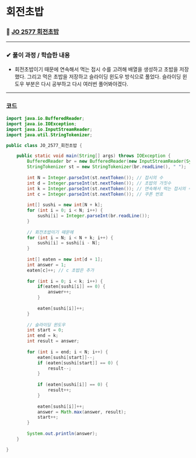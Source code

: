 # **회전초밥**
### 📌 [JO 2577 회전초밥](http://jungol.co.kr/)
-------------
### **✔ 풀이 과정 / 학습한 내용**
- 회전초밥이기 때문에 연속해서 먹는 접시 수를 고려해 배열을 생성하고 초밥을 저장했다. 
그리고 먹은 초밥을 저장하고 슬라이딩 윈도우 방식으로 풀었다. 슬라이딩 윈도우 부분은 다시 공부하고 다시 여러번 풀어봐야겠다.
-------------
### **코드**
```java
import java.io.BufferedReader;
import java.io.IOException;
import java.io.InputStreamReader;
import java.util.StringTokenizer;

public class JO_2577_회전초밥 {

	public static void main(String[] args) throws IOException {
		BufferedReader br = new BufferedReader(new InputStreamReader(System.in));
		StringTokenizer st = new StringTokenizer(br.readLine(), " ");
		
		int N = Integer.parseInt(st.nextToken()); // 접시의 수
		int d = Integer.parseInt(st.nextToken()); // 초밥의 가짓수
		int k = Integer.parseInt(st.nextToken()); // 연속해서 먹는 접시의 수
		int c = Integer.parseInt(st.nextToken()); // 쿠폰 번호
		
		int[] sushi = new int[N + k];
		for (int i = 0; i < N; i++) {
			sushi[i] = Integer.parseInt(br.readLine());
		}
		
		// 회전초밥이기 때문에
		for (int i = N; i < N + k; i++) {
			sushi[i] = sushi[i - N];
		}
		
		int[] eaten = new int[d + 1];	
		int answer = 1;
		eaten[c]++; // c 초밥은 추가
		
		for (int i = 0; i < k; i++) {
			if(eaten[sushi[i]] == 0) {
				answer++;
			}
			
			eaten[sushi[i]]++;
		}
		
		// 슬라이딩 윈도우
		int start = 0;
		int end = k;
		int result = answer;
		
		for (int i = end; i < N; i++) {
			eaten[sushi[start]]--;
			if (eaten[sushi[start]] == 0) {
				result--;
			}
			
			if (eaten[sushi[i]] == 0) {
				result++;
			}
			
			eaten[sushi[i]]++;
			answer = Math.max(answer, result);
			start++;
		}
		
		System.out.println(answer);
	}

}
```